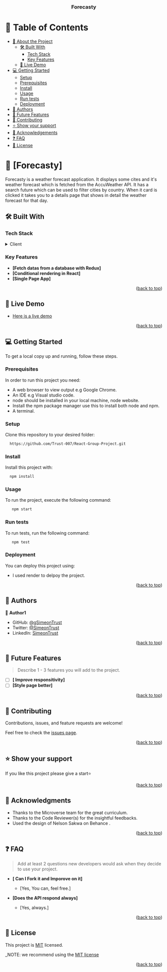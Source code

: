 <a name="readme-top"></a>

<div align="center">
  
  <h3><b>Forecasty</b></h3>

</div>

# 📗 Table of Contents

- [📖 About the Project](#about-project)
  - [🛠 Built With](#built-with)
    - [Tech Stack](#tech-stack)
    - [Key Features](#key-features)
  - [🚀 Live Demo](#live-demo)
- [💻 Getting Started](#getting-started)
  - [Setup](#setup)
  - [Prerequisites](#prerequisites)
  - [Install](#install)
  - [Usage](#usage)
  - [Run tests](#run-tests)
  - [Deployment](#triangular_flag_on_post-deployment)
- [👥 Authors](#authors)
- [🔭 Future Features](#future-features)
- [🤝 Contributing](#contributing)
- [⭐️ Show your support](#support)
- [🙏 Acknowledgements](#acknowledgements)
- [❓ FAQ](#faq)
- [📝 License](#license)

# 📖 [Forecasty] <a name="about-project"></a>

Forecasty is a weather forecast application. It displays some cites and it's weather forecast which is fetched from the AccuWeather API. It has a search future which can be used to filter cities by country. When it card is clicked it takes you to a details page that shows in detail the weather forecast for that day.

## 🛠 Built With <a name="built-with"></a>

### Tech Stack <a name="tech-stack"></a>

<details>
  <summary>Client</summary>
  <ul>
    <li><a href="https://reactjs.org/">React.js</a></li>
  </ul>
</details>

### Key Features <a name="key-features"></a>

- **[Fetch datas from a database with Redux]**
- **[Conditional rendering in React]**
- **[Single Page App]**

<p align="right">(<a href="#readme-top">back to top</a>)</p>

## 🚀 Live Demo <a name="live-demo"></a>

- [Here is a live demo](https://forecasty.onrender.com)

<p align="right">(<a href="#readme-top">back to top</a>)</p>

## 💻 Getting Started <a name="getting-started"></a>

To get a local copy up and running, follow these steps.

### Prerequisites

In order to run this project you need:

- A web browser to view output e.g Google Chrome.
- An IDE e.g Visual studio code.
- node should be installed in your local machine, node website.
- Install the npm package manager use this to install both node and npm.
- A terminal.

### Setup

Clone this repository to your desired folder:

```sh
  https://github.com/Trust-007/React-Group-Project.git
```

### Install

Install this project with:

```sh
  npm install
```

### Usage

To run the project, execute the following command:

```sh
   npm start
```

### Run tests

To run tests, run the following command:

```sh
   npm test
```

### Deployment

You can deploy this project using:

- I used render to delpoy the project.

<p align="right">(<a href="#readme-top">back to top</a>)</p>

## 👥 Authors <a name="authors"></a>

👤 **Author1**

- GitHub: [@gSimeonTrust](https://github.com/Trust-007)
- Twitter: [@SimeonTrust](https://twitter.com/simeontrust7)
- LinkedIn: [SimeonTrust](https://www.linkedin.com/in/trust-simeon/)

<p align="right">(<a href="#readme-top">back to top</a>)</p>

## 🔭 Future Features <a name="future-features"></a>

> Describe 1 - 3 features you will add to the project.

- [ ] **[ Improve responsitivity]**
- [ ] **[Style page better]**

<p align="right">(<a href="#readme-top">back to top</a>)</p>

## 🤝 Contributing <a name="contributing"></a>

Contributions, issues, and feature requests are welcome!

Feel free to check the [issues page](../../issues/).

<p align="right">(<a href="#readme-top">back to top</a>)</p>

## ⭐️ Show your support <a name="support"></a>

If you like this project please give a start⭐️

<p align="right">(<a href="#readme-top">back to top</a>)</p>

## 🙏 Acknowledgments <a name="acknowledgements"></a>

- Thanks to the Microverse team for the great curriculum.
- Thanks to the Code Reviewer(s) for the insightful feedbacks.
- Used the design of Nelson Sakwa on Behance .

<p align="right">(<a href="#readme-top">back to top</a>)</p>

## ❓ FAQ <a name="faq"></a>

> Add at least 2 questions new developers would ask when they decide to use your project.

- **[ Can I Fork it and Imporove on it]**

  - [Yes, You can, feel free.]

- **[Does the API respond always]**

  - [Yes, always.]

<p align="right">(<a href="#readme-top">back to top</a>)</p>

## 📝 License <a name="license"></a>

This project is [MIT](./LICENSE) licensed.

\_NOTE: we recommend using the [MIT license](https://choosealicense.com/licenses/mit/)

<p align="right">(<a href="#readme-top">back to top</a>)</p>
